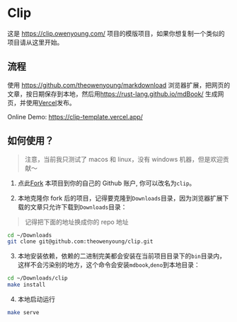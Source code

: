 # Clip

这是 <https://clip.owenyoung.com/> 项目的模版项目，如果你想复制一个类似的项目请从这里开始。

## 流程

使用 <https://github.com/theowenyoung/markdownload> 浏览器扩展，把网页的文章，按日期保存到本地，然后用<https://rust-lang.github.io/mdBook/> 生成网页，并使用[Vercel](https://vercel.com/dashboard)发布。

Online Demo: <https://clip-template.vercel.app/>

## 如何使用？

> 注意，当前我只测试了 macos 和 linux，没有 windows 机器，但是欢迎贡献～

1. 点此[Fork](https://github.com/theowenyoung/clip-template/fork) 本项目到你的自己的 Github 账户, 你可以改名为`clip`。

2. 本地克隆你 fork 后的项目，记得要克隆到`Downloads`目录，因为浏览器扩展下载的文章只允许下载到`Downloads`目录：

> 记得把下面的地址换成你的 repo 地址

```bash
cd ~/Downloads
git clone git@github.com:theowenyoung/clip.git
```

3. 本地安装依赖，依赖的二进制完美都会安装在当前项目目录下的`bin`目录内，这样不会污染别的地方，这个命令会安装`mdbook`,`deno`到本地目录：

```bash
cd ~/Downloads/clip
make install
```

4. 本地启动运行

```bash
make serve
```
